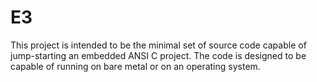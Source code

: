 E3
==

This project is intended to be the minimal set of source code capable of
jump-starting an embedded ANSI C project. The code is designed to be capable
of running on bare metal or on an operating system.
